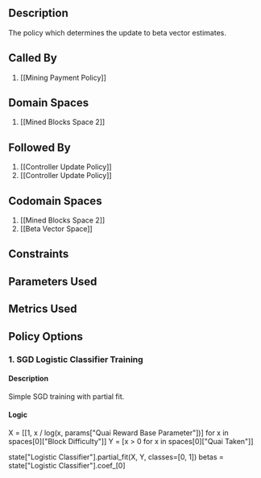 ## Description

The policy which determines the update to beta vector estimates.
## Called By
1. [[Mining Payment Policy]]
## Domain Spaces
1. [[Mined Blocks Space 2]]
## Followed By
1. [[Controller Update Policy]]
2. [[Controller Update Policy]]
## Codomain Spaces
1. [[Mined Blocks Space 2]]
2. [[Beta Vector Space]]
## Constraints
## Parameters Used
## Metrics Used
## Policy Options
### 1. SGD Logistic Classifier Training
#### Description
Simple SGD training with partial fit.
#### Logic
X = [[1, x / log(x, params["Quai Reward Base Parameter"])] for x in spaces[0]["Block Difficulty"]]
Y = [x > 0 for x in spaces[0]["Quai Taken"]]

state["Logistic Classifier"].partial_fit(X, Y, classes=[0, 1])
betas = state["Logistic Classifier"].coef_[0]

